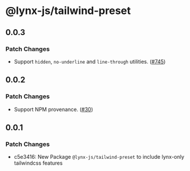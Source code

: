 # @lynx-js/tailwind-preset

## 0.0.3

### Patch Changes

- Support `hidden`, `no-underline` and `line-through` utilities. ([#745](https://github.com/lynx-family/lynx-stack/pull/745))

## 0.0.2

### Patch Changes

- Support NPM provenance. ([#30](https://github.com/lynx-family/lynx-stack/pull/30))

## 0.0.1

### Patch Changes

- c5e3416: New Package `@lynx-js/tailwind-preset` to include lynx-only tailwindcss features
